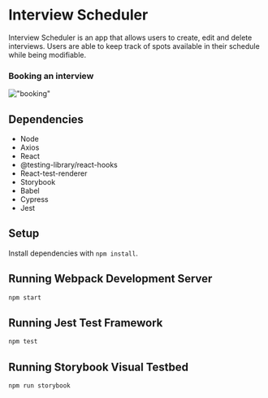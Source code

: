 # Interview Scheduler

Interview Scheduler is an app that allows users to create, edit and delete interviews. Users are able to keep track of spots available in their schedule while being modifiable.

### Booking an interview

!["booking"](.docs/interview-home.gif)

## Dependencies
- Node
- Axios
- React
- @testing-library/react-hooks
- React-test-renderer
- Storybook
- Babel
- Cypress
- Jest

## Setup

Install dependencies with `npm install`.

## Running Webpack Development Server

```sh
npm start
```

## Running Jest Test Framework

```sh
npm test
```

## Running Storybook Visual Testbed

```sh
npm run storybook
```

